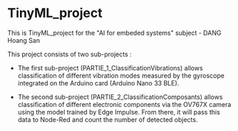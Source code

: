 # TinyML_project
This is TinyML_project for the "AI for embeded systems" subject - DANG Hoang San

This project consists of two sub-projects :

- The first sub-project (PARTIE_1_ClassificationVibrations) allows classification of different vibration modes measured by the gyroscope integrated on the Arduino card (Arduino Nano 33 BLE).

- The second sub-project (PARTIE_2_ClassificationComposants) allows classification of different electronic components via the OV767X camera using the model trained by Edge Impulse. From there, it will pass this data to Node-Red and count the number of detected objects.
